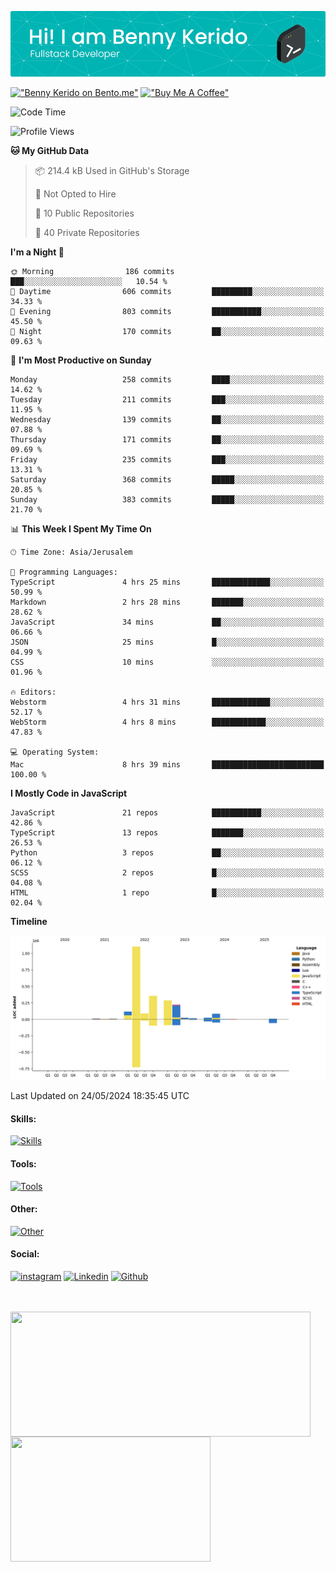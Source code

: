 ![Header](./header.png)

[!["Benny Kerido on Bento.me"](https://img.shields.io/badge/Benny%20Kerido-purple?logo=bento)](https://www.bento.me/bennykerido)&nbsp;[!["Buy Me A Coffee"](https://img.shields.io/badge/%F0%9F%8D%BABuy%20Me%20A%20Beer-black.svg)](https://www.buymeacoffee.com/bennykerido)
<!--START_SECTION:waka-->
![Code Time](http://img.shields.io/badge/Code%20Time-655%20hrs%2029%20mins-blue)

![Profile Views](http://img.shields.io/badge/Profile%20Views-19-blue)

**🐱 My GitHub Data** 

> 📦 214.4 kB Used in GitHub's Storage 
 > 
> 🚫 Not Opted to Hire
 > 
> 📜 10 Public Repositories 
 > 
> 🔑 40 Private Repositories 
 > 
**I'm a Night 🦉** 

```text
🌞 Morning                186 commits         ███░░░░░░░░░░░░░░░░░░░░░░   10.54 % 
🌆 Daytime                606 commits         █████████░░░░░░░░░░░░░░░░   34.33 % 
🌃 Evening                803 commits         ███████████░░░░░░░░░░░░░░   45.50 % 
🌙 Night                  170 commits         ██░░░░░░░░░░░░░░░░░░░░░░░   09.63 % 
```
📅 **I'm Most Productive on Sunday** 

```text
Monday                   258 commits         ████░░░░░░░░░░░░░░░░░░░░░   14.62 % 
Tuesday                  211 commits         ███░░░░░░░░░░░░░░░░░░░░░░   11.95 % 
Wednesday                139 commits         ██░░░░░░░░░░░░░░░░░░░░░░░   07.88 % 
Thursday                 171 commits         ██░░░░░░░░░░░░░░░░░░░░░░░   09.69 % 
Friday                   235 commits         ███░░░░░░░░░░░░░░░░░░░░░░   13.31 % 
Saturday                 368 commits         █████░░░░░░░░░░░░░░░░░░░░   20.85 % 
Sunday                   383 commits         █████░░░░░░░░░░░░░░░░░░░░   21.70 % 
```


📊 **This Week I Spent My Time On** 

```text
🕑︎ Time Zone: Asia/Jerusalem

💬 Programming Languages: 
TypeScript               4 hrs 25 mins       █████████████░░░░░░░░░░░░   50.99 % 
Markdown                 2 hrs 28 mins       ███████░░░░░░░░░░░░░░░░░░   28.62 % 
JavaScript               34 mins             ██░░░░░░░░░░░░░░░░░░░░░░░   06.66 % 
JSON                     25 mins             █░░░░░░░░░░░░░░░░░░░░░░░░   04.99 % 
CSS                      10 mins             ░░░░░░░░░░░░░░░░░░░░░░░░░   01.96 % 

🔥 Editors: 
Webstorm                 4 hrs 31 mins       █████████████░░░░░░░░░░░░   52.17 % 
WebStorm                 4 hrs 8 mins        ████████████░░░░░░░░░░░░░   47.83 % 

💻 Operating System: 
Mac                      8 hrs 39 mins       █████████████████████████   100.00 % 
```

**I Mostly Code in JavaScript** 

```text
JavaScript               21 repos            ███████████░░░░░░░░░░░░░░   42.86 % 
TypeScript               13 repos            ███████░░░░░░░░░░░░░░░░░░   26.53 % 
Python                   3 repos             ██░░░░░░░░░░░░░░░░░░░░░░░   06.12 % 
SCSS                     2 repos             █░░░░░░░░░░░░░░░░░░░░░░░░   04.08 % 
HTML                     1 repo              █░░░░░░░░░░░░░░░░░░░░░░░░   02.04 % 
```



**Timeline**

![Lines of Code chart](https://raw.githubusercontent.com/bennykerido/bennykerido/main/assets/bar_graph.png)


 Last Updated on 24/05/2024 18:35:45 UTC
<!--END_SECTION:waka-->
#### Skills:
[![Skills](https://skillicons.dev/icons?i=js,ts,html,css,py&perline=5&theme=dark)](https://skillicons.dev)

#### Tools:
[![Tools](https://skillicons.dev/icons?i=react,nextjs,redux,nestjs,nodejs,express,sass,jquery&perline=5&theme=dark)](https://skillicons.dev)

#### Other:
[![Other](https://skillicons.dev/icons?i=bun,git,firebase,idea,postman,netlify,mongodb,materialui,figma,docker,eclipse,ps,ai,xd&perline=5&theme=dark)](https://skillicons.dev)

#### Social:
[![instagram](https://skillicons.dev/icons?i=instagram&perline=5&theme=dark)](https://www.instagram.com/bennykerido)
[![Linkedin](https://skillicons.dev/icons?i=linkedin&perline=5&theme=dark)](https://www.linkedin.com/in/bennykerido)
[![Github](https://skillicons.dev/icons?i=github&perline=5&theme=dark)](https://www.github.com/bennykerido)

<br/>
<br/>

<a href="https://github.com/bennykerido">
  <img height=200 width=480 align="center" src="https://github-readme-stats.vercel.app/api?username=bennykerido&hide=prs,contribs&show_icons=true&card_width=320" />
</a>
<a href="https://github.com/bennykerido">
  <img height=200 width=320 align="center" src="https://github-readme-stats.vercel.app/api/top-langs/?username=bennykerido&layout=compact&card_width=320" />
</a>

